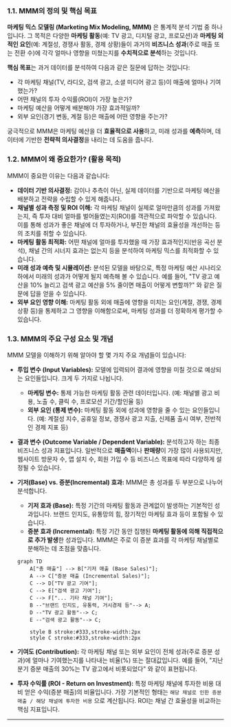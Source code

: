 
### 1.1. MMM의 정의 및 핵심 목표

**마케팅 믹스 모델링 (Marketing Mix Modeling, MMM)** 은 통계적 분석 기법 중 하나입니다. 그 목적은 다양한 **마케팅 활동**(예: TV 광고, 디지털 광고, 프로모션)과 **마케팅 외적인 요인**(예: 계절성, 경쟁사 활동, 경제 상황)들이 과거의 **비즈니스 성과**(주로 매출 또는 전환 수)에 각각 얼마나 영향을 미쳤는지를 **수치적으로 분석**하는 것입니다.

**핵심 목표**는 과거 데이터를 분석하여 다음과 같은 질문에 답하는 것입니다:

* 각 마케팅 채널(TV, 라디오, 검색 광고, 소셜 미디어 광고 등)이 매출에 얼마나 기여했는가?
* 어떤 채널의 투자 수익률(ROI)이 가장 높은가?
* 마케팅 예산을 어떻게 배분해야 가장 효과적일까?
* 외부 요인(경기 변동, 계절 등)은 매출에 어떤 영향을 주는가?

궁극적으로 MMM은 마케팅 예산을 더 **효율적으로 사용**하고, 미래 성과를 **예측**하며, 데이터에 기반한 **전략적 의사결정**을 내리는 데 도움을 줍니다.

### 1.2. MMM이 왜 중요한가? (활용 목적)

MMM이 중요한 이유는 다음과 같습니다:

* **데이터 기반 의사결정:** 감이나 추측이 아닌, 실제 데이터를 기반으로 마케팅 예산을 배분하고 전략을 수립할 수 있게 해줍니다.
* **채널별 성과 측정 및 ROI 이해:** 각 마케팅 채널이 실제로 얼마만큼의 성과를 가져왔는지, 즉 투자 대비 얼마를 벌어들였는지(ROI)를 객관적으로 파악할 수 있습니다. 이를 통해 성과가 좋은 채널에 더 투자하거나, 부진한 채널의 효율성을 개선하는 등의 조치를 취할 수 있습니다.
* **마케팅 활동 최적화:** 어떤 채널에 얼마를 투자했을 때 가장 효과적인지(반응 곡선 분석), 채널 간의 시너지 효과는 없는지 등을 분석하여 마케팅 믹스를 최적화할 수 있습니다.
* **미래 성과 예측 및 시뮬레이션:** 분석된 모델을 바탕으로, 특정 마케팅 예산 시나리오 하에서 미래의 성과가 어떻게 될지 예측해 볼 수 있습니다. 예를 들어, "TV 광고 예산을 10% 늘리고 검색 광고 예산을 5% 줄이면 매출이 어떻게 변할까?" 와 같은 질문에 답을 얻을 수 있습니다.
* **외부 요인 영향 이해:** 마케팅 활동 외에 매출에 영향을 미치는 요인(계절, 경쟁, 경제 상황 등)을 통제하고 그 영향을 이해함으로써, 마케팅 성과를 더 정확하게 평가할 수 있습니다.

### 1.3. MMM의 주요 구성 요소 및 개념

MMM 모델을 이해하기 위해 알아야 할 몇 가지 주요 개념들이 있습니다:

* **투입 변수 (Input Variables):** 모델에 입력되어 결과에 영향을 미칠 것으로 예상되는 요인들입니다. 크게 두 가지로 나뉩니다.
    * **마케팅 변수:** 통제 가능한 마케팅 활동 관련 데이터입니다. (예: 채널별 광고 비용, 노출 수, 클릭 수, 프로모션 기간/할인율 등)
    * **외부 요인 (통제 변수):** 마케팅 활동 외에 성과에 영향을 줄 수 있는 요인들입니다. (예: 계절성 지수, 공휴일 정보, 경쟁사 광고 지출, 신제품 출시 여부, 전반적인 경제 지표 등)
* **결과 변수 (Outcome Variable / Dependent Variable):** 분석하고자 하는 최종 비즈니스 성과 지표입니다. 일반적으로 **매출액**이나 **판매량**이 가장 많이 사용되지만, 웹사이트 방문자 수, 앱 설치 수, 회원 가입 수 등 비즈니스 목표에 따라 다양하게 설정될 수 있습니다.
* **기저(Base) vs. 증분(Incremental) 효과:** MMM은 총 성과를 두 부분으로 나누어 분석합니다.
    * **기저 효과 (Base):** 특정 기간의 마케팅 활동과 관계없이 발생하는 기본적인 성과입니다. 브랜드 인지도, 유통망의 힘, 장기적인 마케팅 효과 등이 포함될 수 있습니다.
    * **증분 효과 (Incremental):** 특정 기간 동안 집행된 **마케팅 활동에 의해 직접적으로 추가 발생**한 성과입니다. MMM은 주로 이 증분 효과를 각 마케팅 채널별로 분해하는 데 초점을 맞춥니다.

    ```mermaid
    graph TD
        A["총 매출"] --> B["기저 매출 (Base Sales)"];
        A --> C["증분 매출 (Incremental Sales)"];
        C --> D["TV 광고 기여"];
        C --> E["검색 광고 기여"];
        C --> F["... 기타 채널 기여"];
        B --"브랜드 인지도, 유통력, 거시경제 등"--> A;
        D --"TV 광고 활동"--> C;
        E --"검색 광고 활동"--> C;

        style B stroke:#333,stroke-width:2px
        style C stroke:#333,stroke-width:2px
    ```

* **기여도 (Contribution):** 각 마케팅 채널 또는 외부 요인이 전체 성과(주로 증분 성과)에 얼마나 기여했는지를 나타내는 비율(%) 또는 절대값입니다. 예를 들어, "지난 분기 증분 매출의 30%는 TV 광고에서 비롯되었다" 와 같이 표현됩니다.
* **투자 수익률 (ROI - Return on Investment):** 특정 마케팅 채널에 투자한 비용 대비 얻은 수익(증분 매출)의 비율입니다. 가장 기본적인 형태는 `해당 채널로 인한 증분 매출 / 해당 채널에 투자한 비용` 으로 계산됩니다. ROI는 채널 간 효율성을 비교하는 핵심 지표입니다.

---

